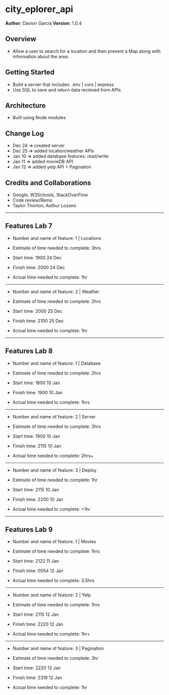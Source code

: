 # city_eplorer_api

**Author**: Davion Garcia
**Version**: 1.0.4

## Overview

- Allow a user to search for a location and then present a Map along with information about the area.

## Getting Started

- Build a server that includes: .env | cors | express
- Use SQL to save and return data recieved from APIs

## Architecture

- Built using Node modules

## Change Log

- Dec 24 => created server
- Dec 25 => added location/weather APIs
- Jan 10 => added database features: read/write
- Jan 11 => added movieDB API
- Jan 12 => added yelp API + Pagination

## Credits and Collaborations

- Google, W3Schools, StackOverFlow
- Code review/Remo
- Taylor Thorton, Authur Lozano

---

## Features Lab 7

- Number and name of feature: 1 | Locations

- Estimate of time needed to complete: 3hrs

- Start time: 1900 24 Dec

- Finish time: 2000 24 Dec

- Actual time needed to complete: 1hr

---

- Number and name of feature: 2 | Weather

- Estimate of time needed to complete: 2hrs

- Start time: 2000 25 Dec

- Finish time: 2100 25 Dec

- Actual time needed to complete: 1hr

---

## Features Lab 8

- Number and name of feature: 1 | Database

- Estimate of time needed to complete: 2hrs

- Start time: 1800 10 Jan

- Finish time: 1900 10 Jan

- Actual time needed to complete: 1hrs

---

- Number and name of feature: 2 | Server

- Estimate of time needed to complete: 2hrs

- Start time: 1900 10 Jan

- Finish time: 2115 10 Jan

- Actual time needed to complete: 2hrs+

---

- Number and name of feature: 3 | Deploy

- Estimate of time needed to complete: 1hr

- Start time: 2115 10 Jan

- Finish time: 2200 10 Jan

- Actual time needed to complete: <1hr

---

## Features Lab 9

- Number and name of feature: 1 | Movies

- Estimate of time needed to complete: 1hrs

- Start time: 2122 11 Jan

- Finish time: 0054 12 Jan

- Actual time needed to complete: 3.5hrs

---

- Number and name of feature: 2 | Yelp

- Estimate of time needed to complete: 1hrs

- Start time: 2115 12 Jan

- Finish time: 2220 12 Jan

- Actual time needed to complete: 1hr+

---

- Number and name of feature: 3 | Pagination

- Estimate of time needed to complete: 3hr

- Start time: 2220 12 Jan

- Finish time: 2319 12 Jan

- Actual time needed to complete: 1hr
